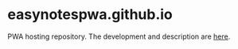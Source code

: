 # easynotespwa.github.io
PWA hosting repository. The development and description are [here](https://github.com/r57zone/EasyNotes).